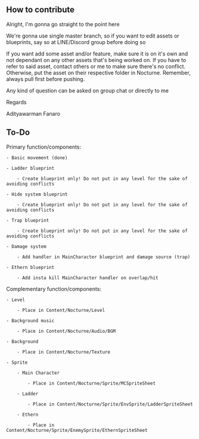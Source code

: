 How to contribute
---------------------------------------

Alright, I'm gonna go straight to the point here

We're gonna use single master branch, so if you want to edit assets or blueprints, say so at LINE/Discord group before doing so

If you want add some asset and/or feature, make sure it is on it's own and not dependant on any other assets that's being worked on. 
If you have to refer to said asset, contact others or me to make sure there's no conflict.
Otherwise, put the asset on their respective folder in Nocturne. Remember, always pull first before pushing.

Any kind of question can be asked on group chat or directly to me

Regards

Adityawarman Fanaro

To-Do
------------------------------------------
Primary function/components:

    - Basic movement (done)

    - Ladder blueprint

        - Create blueprint only! Do not put in any level for the sake of avoiding conflicts

    - Hide system blueprint

        - Create blueprint only! Do not put in any level for the sake of avoiding conflicts

    - Trap blueprint

        - Create blueprint only! Do not put in any level for the sake of avoiding conflicts

    - Damage system

        - Add handler in MainCharacter blueprint and damage source (trap)

    - Ethern blueprint

        - Add insta kill MainCharacter handler on overlap/hit


Complementary function/components:

    - Level

        - Place in Content/Nocturne/Level

    - Background music

        - Place in Content/Nocturne/Audio/BGM

    - Background

        - Place in Content/Nocturne/Texture

    - Sprite

        - Main Character

            - Place in Content/Nocturne/Sprite/MCSpriteSheet

        - Ladder

            - Place in Content/Nocturne/Sprite/EnvSprite/LadderSpriteSheet

        - Ethern

            - Place in Content/Nocturne/Sprite/EnemySprite/EthernSpriteSheet